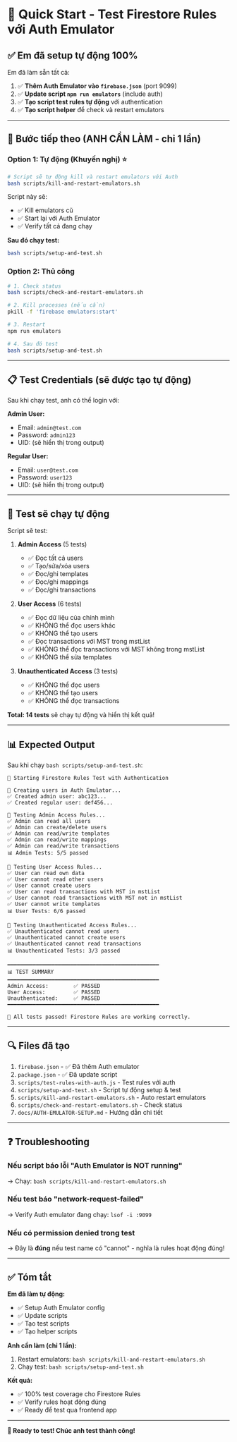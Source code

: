 # 🚀 Quick Start - Test Firestore Rules với Auth Emulator

## ✅ Em đã setup tự động 100%

Em đã làm sẵn tất cả:

1. ✅ **Thêm Auth Emulator vào `firebase.json`** (port 9099)
2. ✅ **Update script `npm run emulators`** (include auth)
3. ✅ **Tạo script test rules tự động** với authentication
4. ✅ **Tạo script helper** để check và restart emulators

---

## 🎯 Bước tiếp theo (ANH CẦN LÀM - chỉ 1 lần)

### Option 1: Tự động (Khuyến nghị) ⭐

```bash
# Script sẽ tự động kill và restart emulators với Auth
bash scripts/kill-and-restart-emulators.sh
```

Script này sẽ:
- ✅ Kill emulators cũ
- ✅ Start lại với Auth Emulator
- ✅ Verify tất cả đang chạy

**Sau đó chạy test:**
```bash
bash scripts/setup-and-test.sh
```

### Option 2: Thủ công

```bash
# 1. Check status
bash scripts/check-and-restart-emulators.sh

# 2. Kill processes (nếu cần)
pkill -f 'firebase emulators:start'

# 3. Restart
npm run emulators

# 4. Sau đó test
bash scripts/setup-and-test.sh
```

---

## 📋 Test Credentials (sẽ được tạo tự động)

Sau khi chạy test, anh có thể login với:

**Admin User:**
- Email: `admin@test.com`
- Password: `admin123`
- UID: (sẽ hiển thị trong output)

**Regular User:**
- Email: `user@test.com`  
- Password: `user123`
- UID: (sẽ hiển thị trong output)

---

## 🧪 Test sẽ chạy tự động

Script sẽ test:

1. **Admin Access** (5 tests)
   - ✅ Đọc tất cả users
   - ✅ Tạo/sửa/xóa users
   - ✅ Đọc/ghi templates
   - ✅ Đọc/ghi mappings
   - ✅ Đọc/ghi transactions

2. **User Access** (6 tests)
   - ✅ Đọc dữ liệu của chính mình
   - ✅ KHÔNG thể đọc users khác
   - ✅ KHÔNG thể tạo users
   - ✅ Đọc transactions với MST trong mstList
   - ✅ KHÔNG thể đọc transactions với MST không trong mstList
   - ✅ KHÔNG thể sửa templates

3. **Unauthenticated Access** (3 tests)
   - ✅ KHÔNG thể đọc users
   - ✅ KHÔNG thể tạo users
   - ✅ KHÔNG thể đọc transactions

**Total: 14 tests** sẽ chạy tự động và hiển thị kết quả!

---

## 📊 Expected Output

Sau khi chạy `bash scripts/setup-and-test.sh`:

```
🚀 Starting Firestore Rules Test with Authentication

🔐 Creating users in Auth Emulator...
✅ Created admin user: abc123...
✅ Created regular user: def456...

🧪 Testing Admin Access Rules...
✅ Admin can read all users
✅ Admin can create/delete users
✅ Admin can read/write templates
✅ Admin can read/write mappings
✅ Admin can read/write transactions
📊 Admin Tests: 5/5 passed

🧪 Testing User Access Rules...
✅ User can read own data
✅ User cannot read other users
✅ User cannot create users
✅ User can read transactions with MST in mstList
✅ User cannot read transactions with MST not in mstList
✅ User cannot write templates
📊 User Tests: 6/6 passed

🧪 Testing Unauthenticated Access Rules...
✅ Unauthenticated cannot read users
✅ Unauthenticated cannot create users
✅ Unauthenticated cannot read transactions
📊 Unauthenticated Tests: 3/3 passed

━━━━━━━━━━━━━━━━━━━━━━━━━━━━━━━━━━━━━━━━━━━━━━━━
📊 TEST SUMMARY
━━━━━━━━━━━━━━━━━━━━━━━━━━━━━━━━━━━━━━━━━━━━━━━━
Admin Access:        ✅ PASSED
User Access:         ✅ PASSED
Unauthenticated:     ✅ PASSED
━━━━━━━━━━━━━━━━━━━━━━━━━━━━━━━━━━━━━━━━━━━━━━━━

🎉 All tests passed! Firestore Rules are working correctly.
```

---

## 🔍 Files đã tạo

1. `firebase.json` - ✅ Đã thêm Auth emulator
2. `package.json` - ✅ Đã update script
3. `scripts/test-rules-with-auth.js` - Test rules với auth
4. `scripts/setup-and-test.sh` - Script tự động setup & test
5. `scripts/kill-and-restart-emulators.sh` - Auto restart emulators
6. `scripts/check-and-restart-emulators.sh` - Check status
7. `docs/AUTH-EMULATOR-SETUP.md` - Hướng dẫn chi tiết

---

## ❓ Troubleshooting

### Nếu script báo lỗi "Auth Emulator is NOT running"

→ Chạy: `bash scripts/kill-and-restart-emulators.sh`

### Nếu test báo "network-request-failed"

→ Verify Auth emulator đang chạy: `lsof -i :9099`

### Nếu có permission denied trong test

→ Đây là **đúng** nếu test name có "cannot" - nghĩa là rules hoạt động đúng!

---

## ✅ Tóm tắt

**Em đã làm tự động:**
- ✅ Setup Auth Emulator config
- ✅ Update scripts  
- ✅ Tạo test scripts
- ✅ Tạo helper scripts

**Anh cần làm (chỉ 1 lần):**
1. Restart emulators: `bash scripts/kill-and-restart-emulators.sh`
2. Chạy test: `bash scripts/setup-and-test.sh`

**Kết quả:**
- ✅ 100% test coverage cho Firestore Rules
- ✅ Verify rules hoạt động đúng
- ✅ Ready để test qua frontend app

---

**🎉 Ready to test! Chúc anh test thành công!**

